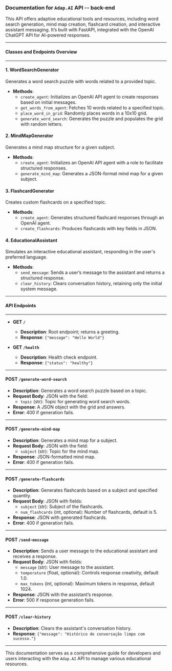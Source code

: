 ### Documentation for `Adap.AI` API -- back-end

This API offers adaptive educational tools and resources, including word search generation, mind map creation, flashcard creation, and interactive assistant messaging. It’s built with FastAPI, integrated with the OpenAI ChatGPT API for AI-powered responses.

---

#### **Classes and Endpoints Overview**

---

#### **1. WordSearchGenerator**

Generates a word search puzzle with words related to a provided topic.

- **Methods**:
  - `create_agent`: Initializes an OpenAI API agent to create responses based on initial messages.
  - `get_words_from_agent`: Fetches 10 words related to a specified topic.
  - `place_word_in_grid`: Randomly places words in a 10x10 grid.
  - `generate_word_search`: Generates the puzzle and populates the grid with random letters.

#### **2. MindMapGenerator**

Generates a mind map structure for a given subject.

- **Methods**:
  - `create_agent`: Initializes an OpenAI API agent with a role to facilitate structured responses.
  - `generate_mind_map`: Generates a JSON-format mind map for a given subject.

#### **3. FlashcardGenerator**

Creates custom flashcards on a specified topic.

- **Methods**:
  - `create_agent`: Generates structured flashcard responses through an OpenAI agent.
  - `create_flashcards`: Produces flashcards with key fields in JSON.

#### **4. EducationalAssistant**

Simulates an interactive educational assistant, responding in the user's preferred language.

- **Methods**:
  - `send_message`: Sends a user’s message to the assistant and returns a structured response.
  - `clear_history`: Clears conversation history, retaining only the initial system message.

---

#### **API Endpoints**

---

- **GET `/`**
  - **Description**: Root endpoint; returns a greeting.
  - **Response**: `{"message": "Hello World"}`

- **GET `/health`**
  - **Description**: Health check endpoint.
  - **Response**: `{"status": "healthy"}`

---

#### **POST `/generate-word-search`**

- **Description**: Generates a word search puzzle based on a topic.
- **Request Body**: JSON with the field:
  - `topic` (str): Topic for generating word search words.
- **Response**: A JSON object with the grid and answers.
- **Error**: 400 if generation fails.

---

#### **POST `/generate-mind-map`**

- **Description**: Generates a mind map for a subject.
- **Request Body**: JSON with the field:
  - `subject` (str): Topic for the mind map.
- **Response**: JSON-formatted mind map.
- **Error**: 400 if generation fails.

---

#### **POST `/generate-flashcards`**

- **Description**: Generates flashcards based on a subject and specified quantity.
- **Request Body**: JSON with fields:
  - `subject` (str): Subject of the flashcards.
  - `num_flashcards` (int, optional): Number of flashcards, default is 5.
- **Response**: JSON with generated flashcards.
- **Error**: 400 if generation fails.

---

#### **POST `/send-message`**

- **Description**: Sends a user message to the educational assistant and receives a response.
- **Request Body**: JSON with fields:
  - `message` (str): User message to the assistant.
  - `temperature` (float, optional): Controls response creativity, default 1.0.
  - `max_tokens` (int, optional): Maximum tokens in response, default 1024.
- **Response**: JSON with the assistant’s response.
- **Error**: 500 if response generation fails.

---

#### **POST `/clear-history`**

- **Description**: Clears the assistant's conversation history.
- **Response**: `{"message": "Histórico de conversação limpo com sucesso."}`

---

This documentation serves as a comprehensive guide for developers and users interacting with the `Adap.AI` API to manage various educational resources.
